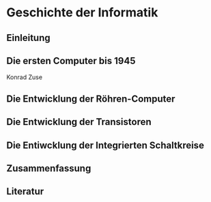 # Geschichte der Informatik

## Einleitung

## Die ersten Computer bis 1945

Konrad Zuse

## Die Entwicklung der Röhren-Computer

## Die Entwicklung der Transistoren 

## Die Entiwcklung der Integrierten Schaltkreise 

## Zusammenfassung

## Literatur 